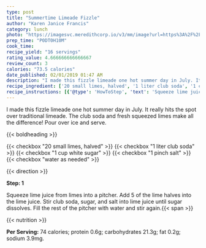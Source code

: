 ```yaml
---
type: post
title: "Summertime Limeade Fizzle"
author: "Karen Janice Francis"
category: lunch
photo: "https://imagesvc.meredithcorp.io/v3/mm/image?url=https%3A%2F%2Fimages.media-allrecipes.com%2Fuserphotos%2F2577298.jpg"
prep_time: "P0DT0H10M"
cook_time: 
recipe_yield: "16 servings"
rating_value: 4.666666666666667
review_count: 3
calories: "73.5 calories"
date_published: 02/01/2019 01:47 AM
description: "I made this fizzle limeade one hot summer day in July. It really hits the spot over traditional limeade. The club soda and fresh squeezed limes make all the difference! Pour over ice and serve."
recipe_ingredient: ['20 small limes, halved', '1 liter club soda', '1 cup white sugar', '1 pinch salt', 'water as needed']
recipe_instructions: [{'@type': 'HowToStep', 'text': 'Squeeze lime juice from limes into a pitcher. Add 5 of the lime halves into the lime juice. Stir club soda, sugar, and salt into lime juice until sugar dissolves. Fill the rest of the pitcher with water and stir again.\n'}]
---
```


I made this fizzle limeade one hot summer day in July. It really hits the spot over traditional limeade. The club soda and fresh squeezed limes make all the difference! Pour over ice and serve. 

{{< boldheading >}}

{{< checkbox "20  small limes, halved" >}}
{{< checkbox "1 liter club soda" >}}
{{< checkbox "1 cup white sugar" >}}
{{< checkbox "1 pinch salt" >}}
{{< checkbox "water as needed" >}}


{{< direction >}}

**Step: 1**

Squeeze lime juice from limes into a pitcher. Add 5 of the lime halves into the lime juice. Stir club soda, sugar, and salt into lime juice until sugar dissolves. Fill the rest of the pitcher with water and stir again.{{< span >}}

{{< nutrition >}}

**Per Serving:** 74 calories; protein 0.6g; carbohydrates 21.3g; fat 0.2g; sodium 3.9mg.